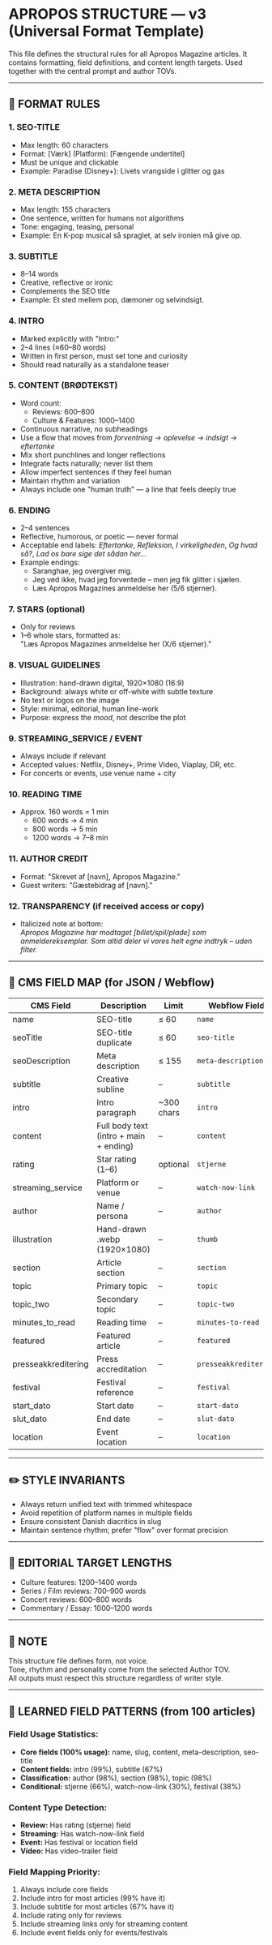 # APROPOS STRUCTURE — v3 (Universal Format Template)

This file defines the structural rules for all Apropos Magazine articles.
It contains formatting, field definitions, and content length targets.
Used together with the central prompt and author TOVs.

---

## 🔖 FORMAT RULES

### 1. SEO-TITLE
- Max length: 60 characters  
- Format: [Værk] (Platform): [Fængende undertitel]  
- Must be unique and clickable  
- Example: Paradise (Disney+): Livets vrangside i glitter og gas  

### 2. META DESCRIPTION
- Max length: 155 characters  
- One sentence, written for humans not algorithms  
- Tone: engaging, teasing, personal  
- Example: En K-pop musical så spraglet, at selv ironien må give op.  

### 3. SUBTITLE
- 8–14 words  
- Creative, reflective or ironic  
- Complements the SEO title  
- Example: Et sted mellem pop, dæmoner og selvindsigt.  

### 4. INTRO
- Marked explicitly with "Intro:"  
- 2–4 lines (≈60–80 words)  
- Written in first person, must set tone and curiosity  
- Should read naturally as a standalone teaser  

### 5. CONTENT (BRØDTEKST)
- Word count:  
  - Reviews: 600–800  
  - Culture & Features: 1000–1400  
- Continuous narrative, no subheadings  
- Use a flow that moves from *forventning → oplevelse → indsigt → eftertanke*  
- Mix short punchlines and longer reflections  
- Integrate facts naturally; never list them  
- Allow imperfect sentences if they feel human  
- Maintain rhythm and variation  
- Always include one "human truth" — a line that feels deeply true  

### 6. ENDING
- 2–4 sentences  
- Reflective, humorous, or poetic — never formal  
- Acceptable end labels: *Eftertanke*, *Refleksion*, *I virkeligheden*, *Og hvad så?*, *Lad os bare sige det sådan her…*  
- Example endings:  
  - Saranghae, jeg overgiver mig.  
  - Jeg ved ikke, hvad jeg forventede – men jeg fik glitter i sjælen.  
  - Læs Apropos Magazines anmeldelse her (5/6 stjerner).  

### 7. STARS (optional)
- Only for reviews  
- 1–6 whole stars, formatted as:  
  "Læs Apropos Magazines anmeldelse her (X/6 stjerner)."

### 8. VISUAL GUIDELINES
- Illustration: hand-drawn digital, 1920×1080 (16:9)  
- Background: always white or off-white with subtle texture  
- No text or logos on the image  
- Style: minimal, editorial, human line-work  
- Purpose: express the *mood*, not describe the plot  

### 9. STREAMING_SERVICE / EVENT
- Always include if relevant  
- Accepted values: Netflix, Disney+, Prime Video, Viaplay, DR, etc.  
- For concerts or events, use venue name + city  

### 10. READING TIME
- Approx. 160 words = 1 min  
  - 600 words → 4 min  
  - 800 words → 5 min  
  - 1200 words → 7–8 min  

### 11. AUTHOR CREDIT
- Format: "Skrevet af [navn], Apropos Magazine."  
- Guest writers: "Gæstebidrag af [navn]."  

### 12. TRANSPARENCY (if received access or copy)
- Italicized note at bottom:  
  *Apropos Magazine har modtaget [billet/spil/plade] som anmeldereksemplar. Som altid deler vi vores helt egne indtryk – uden filter.*

---

## 🧩 CMS FIELD MAP (for JSON / Webflow)

| CMS Field | Description | Limit | Webflow Field |
|------------|-------------|-------|---------------|
| name | SEO-title | ≤ 60 | `name` |
| seoTitle | SEO-title duplicate | ≤ 60 | `seo-title` |
| seoDescription | Meta description | ≤ 155 | `meta-description` |
| subtitle | Creative subline | – | `subtitle` |
| intro | Intro paragraph | ~300 chars | `intro` |
| content | Full body text (intro + main + ending) | – | `content` |
| rating | Star rating (1–6) | optional | `stjerne` |
| streaming_service | Platform or venue | – | `watch-now-link` |
| author | Name / persona | – | `author` |
| illustration | Hand-drawn .webp (1920×1080) | – | `thumb` |
| section | Article section | – | `section` |
| topic | Primary topic | – | `topic` |
| topic_two | Secondary topic | – | `topic-two` |
| minutes_to_read | Reading time | – | `minutes-to-read` |
| featured | Featured article | – | `featured` |
| presseakkreditering | Press accreditation | – | `presseakkreditering` |
| festival | Festival reference | – | `festival` |
| start_dato | Start date | – | `start-dato` |
| slut_dato | End date | – | `slut-dato` |
| location | Event location | – | `location` |

---

## ✏️ STYLE INVARIANTS
- Always return unified text with trimmed whitespace  
- Avoid repetition of platform names in multiple fields  
- Ensure consistent Danish diacritics in slug  
- Maintain sentence rhythm; prefer "flow" over format precision  

---

## 🧠 EDITORIAL TARGET LENGTHS
- Culture features: 1200–1400 words  
- Series / Film reviews: 700–900 words  
- Concert reviews: 600–800 words  
- Commentary / Essay: 1000–1200 words  

---

## 📜 NOTE
This structure file defines form, not voice.  
Tone, rhythm and personality come from the selected Author TOV.  
All outputs must respect this structure regardless of writer style.


---

## 🎯 LEARNED FIELD PATTERNS (from 100 articles)

### Field Usage Statistics:
- **Core fields (100% usage):** name, slug, content, meta-description, seo-title
- **Content fields:** intro (99%), subtitle (67%)
- **Classification:** author (98%), section (98%), topic (98%)
- **Conditional:** stjerne (66%), watch-now-link (30%), festival (38%)

### Content Type Detection:
- **Review:** Has rating (stjerne) field
- **Streaming:** Has watch-now-link field  
- **Event:** Has festival or location field
- **Video:** Has video-trailer field

### Field Mapping Priority:
1. Always include core fields
2. Include intro for most articles (99% have it)
3. Include subtitle for most articles (67% have it)
4. Include rating only for reviews
5. Include streaming links only for streaming content
6. Include event fields only for events/festivals
